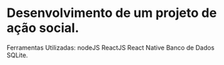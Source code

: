 # Desenvolvimento de um projeto de ação social. 
Ferramentas Utilizadas: 
  nodeJS
  ReactJS
  React Native
  Banco de Dados SQLite.
